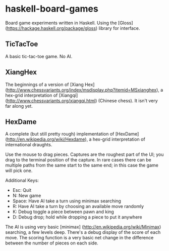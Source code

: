 haskell-board-games
===================

Board game experiments written in Haskell. Using the
[Gloss] (https://hackage.haskell.org/package/gloss) library for interface.

## TicTacToe

A basic tic-tac-toe game. No AI.

## XiangHex

The beginnings of a version of [Xiang Hex] (http://www.chessvariants.org/index/msdisplay.php?itemid=MSxianghex),
a hex-grid interpretation of [Xiangqi] (http://www.chessvariants.org/xiangqi.html) (Chinese chess). It isn't very far along yet.

## HexDame

A complete (but still pretty rough) implementation of [HexDame] (http://en.wikipedia.org/wiki/Hexdame),
a hex-grid interpretation of international draughts.

Use the mouse to drag pieces. Captures are the roughest part of the UI; you drag to the terminal position
of the capture. In rare cases there can be multiple paths from the same start to the same end; in this case
the game will pick one.

Additional Keys:

  * Esc: Quit
  * N: New game
  * Space: Have AI take a turn using minimax searching
  * R: Have AI take a turn by choosing an available move randomly
  * K: Debug toggle a piece between pawn and king
  * D: Debug drop; hold while dropping a piece to put it anywhere
  
The AI is using very basic [minimax] (http://en.wikipedia.org/wiki/Minimax) searching, a few levels deep.
There's a debug display of the score of each move.
The scoring function is a very basic net change in the difference between the number of pieces on each side.

